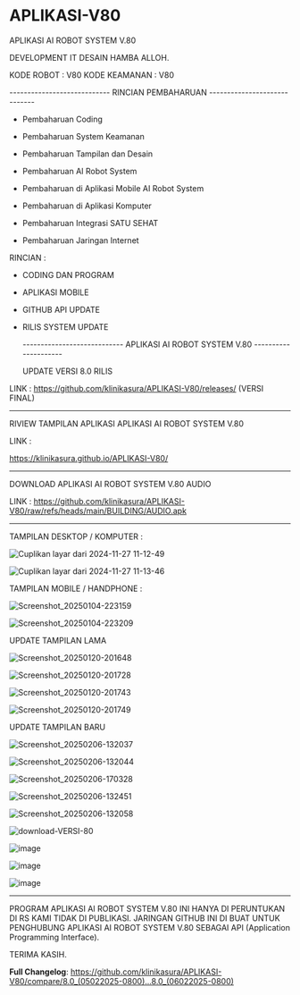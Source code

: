 # APLIKASI-V80
APLIKASI AI ROBOT SYSTEM V.80

DEVELOPMENT IT DESAIN HAMBA ALLOH.

KODE ROBOT : V80
KODE KEAMANAN : V80


  ---------------------------- RINCIAN PEMBAHARUAN -----------------------------

- Pembaharuan Coding

- Pembaharuan System Keamanan

- Pembaharuan Tampilan dan Desain

- Pembaharuan AI Robot System

- Pembaharuan di Aplikasi Mobile AI Robot System

- Pembaharuan di Aplikasi Komputer

- Pembaharuan Integrasi SATU SEHAT

- Pembaharuan Jaringan Internet


RINCIAN :

- CODING DAN PROGRAM

- APLIKASI MOBILE

- GITHUB API UPDATE

- RILIS SYSTEM UPDATE


  ---------------------------- APLIKASI AI ROBOT SYSTEM V.80 ---------------------

  UPDATE VERSI 8.0 RILIS

 LINK : https://github.com/klinikasura/APLIKASI-V80/releases/ (VERSI FINAL)

  ----------------------------------------------------------------------------------

  RIVIEW TAMPILAN APLIKASI APLIKASI AI ROBOT SYSTEM V.80

LINK :

https://klinikasura.github.io/APLIKASI-V80/

  ----------------------------------------------------------------------------------
  
DOWNLOAD APLIKASI AI ROBOT SYSTEM V.80 AUDIO

LINK : https://github.com/klinikasura/APLIKASI-V80/raw/refs/heads/main/BUILDING/AUDIO.apk

  -----------------------------------------------------------------------------------

TAMPILAN DESKTOP / KOMPUTER :

  ![Cuplikan layar dari 2024-11-27 11-12-49](https://github.com/user-attachments/assets/608bcddc-ae4b-4033-bb8f-c51950cb20b1)

  ![Cuplikan layar dari 2024-11-27 11-13-46](https://github.com/user-attachments/assets/0ff2938b-16a1-4936-87eb-260ae0320c1b)

TAMPILAN MOBILE / HANDPHONE : 

![Screenshot_20250104-223159](https://github.com/user-attachments/assets/5f966a2b-f9ea-4a18-af37-1b34ec253012)

![Screenshot_20250104-223209](https://github.com/user-attachments/assets/045974df-32ea-44df-9e9f-db4e75f757f5)



UPDATE TAMPILAN LAMA


![Screenshot_20250120-201648](https://github.com/user-attachments/assets/ded279ef-f868-4d9c-ae55-82e2eee2b9e2)

![Screenshot_20250120-201728](https://github.com/user-attachments/assets/6bcbafa3-057d-45d1-8149-229fe336dc7f)


![Screenshot_20250120-201743](https://github.com/user-attachments/assets/b3b7ba8b-15e0-47d0-bd81-23880cde3709)


![Screenshot_20250120-201749](https://github.com/user-attachments/assets/ee35eff1-9659-4aa8-84ce-766bd71a8186)



UPDATE TAMPILAN BARU

![Screenshot_20250206-132037](https://github.com/user-attachments/assets/ca6e467b-ba72-41ce-80e8-8990e000441c)


![Screenshot_20250206-132044](https://github.com/user-attachments/assets/a882411d-7cab-4105-b666-5779d71b78b6)


![Screenshot_20250206-170328](https://github.com/user-attachments/assets/926ab3bf-3a8f-4d6c-9f7a-46c98555ebf4)


![Screenshot_20250206-132451](https://github.com/user-attachments/assets/eae9732b-fca5-4322-8fdf-522f711bd11b)


![Screenshot_20250206-132058](https://github.com/user-attachments/assets/944dac87-4181-472d-8e2c-c72d7d1d9c6c)


![download-VERSI-80](https://github.com/user-attachments/assets/b3869981-c491-4db1-88a8-89e9e7889ce9)


![image](https://github.com/user-attachments/assets/b79f3357-d0f7-4ed7-80b0-467666e199bf)


![image](https://github.com/user-attachments/assets/f52baf03-5a25-4cff-bc66-273acab62b76)


![image](https://github.com/user-attachments/assets/08bcc59b-276e-4c61-85f6-13d4952b0ef0)


  -----------------------------------------------------------------------------------

 PROGRAM APLIKASI AI ROBOT SYSTEM V.80 INI HANYA DI PERUNTUKAN DI RS KAMI TIDAK DI PUBLIKASI.
 JARINGAN GITHUB INI DI BUAT UNTUK PENGHUBUNG APLIKASI AI ROBOT SYSTEM V.80 SEBAGAI API (Application Programming Interface).

 TERIMA KASIH.

**Full Changelog**: https://github.com/klinikasura/APLIKASI-V80/compare/8.0_(05022025-0800)...8.0_(06022025-0800)

